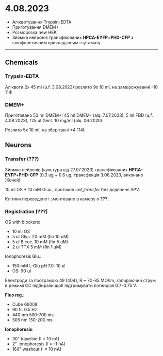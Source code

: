 4.08.2023
==========
- Аліквотування Trypsin-EDTA
- Приготування DMEM+
- Розморозка new HEK
- Зйомка нейронів трансфікованих __HPCA-EYFP__+__PHD-CFP__ з іонофоретичним прикладанням глутамату

---

## Chemicals
### Trypsin-EDTA
Аліквоти 2x 45 ml (u.f. 3.08.2023) розлито 9x 10 ml, на заморожуванні -10 114l.

### DMEM+
Приготовано 50 ml DMEM+: 45 ml DMEM- (alq. 7.07.2023), 5 ml FBD (u.f. 4.08.2023), 125 ul Gent. 10 mg/ml (alq. 06.2020).

Розлито 5x 10 ml, на зберіганні +4 114l.

## Neurons
### Transfer (???)
Зйомка нейронів (культура від 27.07.2023) трансфікованих __HPCA-EYFP__+__PHD-CFP__ (0.3 ug + 0.6 ug, трансфекція 3.08.2023, виконано Женей)

10 ml OS + 10 mM Gluc., протокол _cell_transfer_ без додвання APV.

Клітини переведено і змонтовано в камеру о __???__.

### Registration (???)
OS with blockers:
-  10 ml OS
-  5 ul Glyc. 20 mM (fin 10 uM)
-  5 ul Bicuc. 10 mM (fin 5 uM)
- 2 ul TTX 5 mM  (fin 1 uM)

Ionophoresis Glu.:
- 150 mM L-Glu pH 7.0: 10 ul
- OS: 90 ul 

Електроди за програмою 49 (404), R ~ 70-85 MOhm, запираючий струм в режимі CC підбирали щоб підтримувати потенціал 0.7-0.75 V.

__Fluo reg.__:
- Cube 69008
-  90 fr. 0.5 Hz
-  440 nm 500-700 ms
-  505 nm 150-200 ms

__Ionophoresis__:
- 30" baseline (I = 10 nA)
- 2'' ionophoresis (I = -1 nA)
- 160" washout (I = 10 nA)
